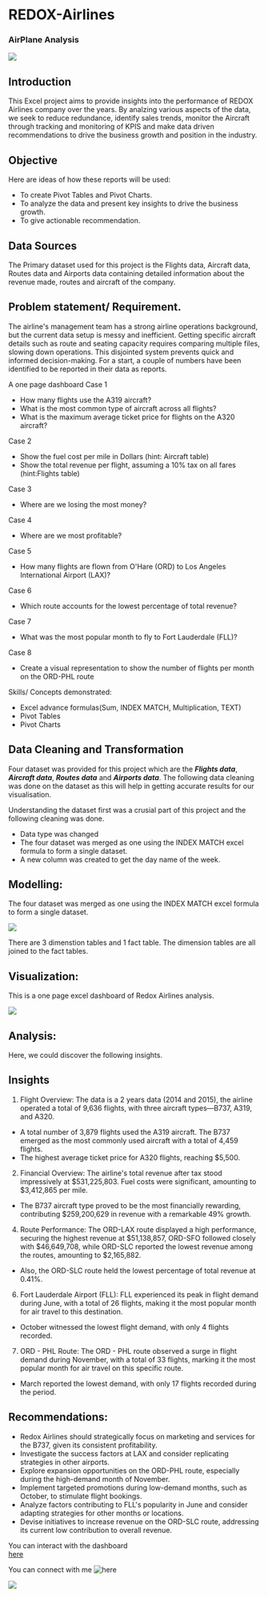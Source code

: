 # REDOX-Airlines

### AirPlane Analysis

![](Raydox_frontpage.jpg)

## Introduction

This Excel project aims to provide insights into the performance of REDOX Airlines company over the years. By analzing various aspects of the data, we seek to reduce redundance, identify sales trends, monitor the Aircraft through tracking and monitoring of KPIS and make data driven recommendations to drive the business growth and position in the industry.

## Objective
Here are ideas of how these reports will be used:

- To create Pivot Tables and Pivot Charts.
- To analyze the data and present key insights to drive the business growth.   
- To give actionable recommendation.

## Data Sources
The Primary dataset used for this project is the Flights data, Aircraft data, Routes data and Airports data containing detailed information about the revenue made, routes and aircraft of the company.

## Problem statement/ Requirement.

The airline's management team has a strong airline operations background, but the current data setup is messy and inefficient. Getting specific aircraft details such as route and seating capacity requires comparing multiple files, slowing down operations. This disjointed system prevents quick and informed decision-making. For a start, a couple of numbers have been identified to be reported in their data as reports.

A one page dashboard
Case 1
  - How many flights use the A319 aircraft?
  - What is the most common type of aircraft across all flights?
  - What is the maximum average ticket price for flights on the A320 aircraft?

Case 2
  - Show the fuel cost per mile in Dollars (hint: Aircraft table)
  - Show the total revenue per flight, assuming a 10% tax on all fares (hint:Flights table)

Case 3
  - Where are we losing the most money?

Case 4
  - Where are we most profitable?

Case 5
  - How many flights are flown from O'Hare (ORD) to Los Angeles International Airport (LAX)?

Case 6
  - Which route accounts for the lowest percentage of total revenue?

Case 7
  - What was the most popular month to fly to Fort Lauderdale (FLL)?

Case 8
  - Create a visual representation to show the number of flights per month on the ORD-PHL route

Skills/ Concepts demonstrated:
-  Excel advance formulas(Sum, INDEX MATCH, Multiplication, TEXT)
-  Pivot Tables
-  Pivot Charts

## Data Cleaning and Transformation 
Four dataset was provided for this project which are the **_Flights data_**, **_Aircraft data_**, **_Routes data_** and **_Airports data_**. The following data cleaning was done on the dataset as this will help in getting accurate results for our visualisation. 

Understanding the dataset first was a crusial part of this project and the following cleaning was done.
-  Data type was changed
-  The four dataset was merged as one using the INDEX MATCH excel formula to form a single dataset.
-  A new column was created to get the day name of the week.

## Modelling:
The four dataset was merged as one using the INDEX MATCH excel formula to form a single dataset.

![](Reydox_Table.PNG)

There are 3 dimenstion tables and 1 fact table. The dimension tables are all joined to the fact tables.

## Visualization:

This is a one page excel dashboard of Redox Airlines analysis.

![](Redox_Dashboard.PNG)

## Analysis:

Here, we could discover the following insights.

## Insights
1.  Flight Overview: The data is a 2 years data (2014 and 2015), the airline operated a total of 9,636 flights, with three aircraft types—B737, A319, and A320.
  - A total number of 3,879 flights used the A319 aircraft. The B737 emerged as the most commonly used aircraft with a total of 4,459 flights.
  - The highest average ticket price for A320 flights, reaching $5,500.

2.  Financial Overview: The airline's total revenue after tax stood impressively at $531,225,803. Fuel costs were significant, amounting to $3,412,865 per mile.
  - The B737 aircraft type proved to be the most financially rewarding, contributing $259,200,629 in revenue with a remarkable 49% growth.

4.  Route Performance: The ORD-LAX route displayed a high performance, securing the highest revenue at $51,138,857, ORD-SFO followed closely with $46,649,708, while ORD-SLC reported the     lowest revenue among the routes, amounting to $2,165,882.
  - Also, the ORD-SLC route held the lowest percentage of total revenue at 0.41%.

6.  Fort Lauderdale Airport (FLL): FLL experienced its peak in flight demand during June, with a total of 26 flights, making it the most popular month for air travel to this destination.
  - October witnessed the lowest flight demand, with only 4 flights recorded.

7.  ORD - PHL Route: The ORD - PHL route observed a surge in flight demand during November, with a total of 33 flights, marking it the most popular month for air travel on this specific     route.
  - March reported the lowest demand, with only 17 flights recorded during the period.

## Recommendations:
  - Redox Airlines should strategically focus on marketing and services for the B737, given its consistent profitability.
  - Investigate the success factors at LAX and consider replicating strategies in other airports.
  - Explore expansion opportunities on the ORD-PHL route, especially during the high-demand month of November.
  - Implement targeted promotions during low-demand months, such as October, to stimulate flight bookings.
  - Analyze factors contributing to FLL's popularity in June and consider adapting strategies for other months or locations.
  - Devise initiatives to increase revenue on the ORD-SLC route, addressing its current low contribution to overall revenue.

You can interact with the dashboard  
[here](https://1drv.ms/x/s!AnzTT-iwuQmzglgohvON5u3157s0)

You can connect with me ![here](https://www.linkedin.com/in/victoriaogwuche/)

![](thankyou.png)
